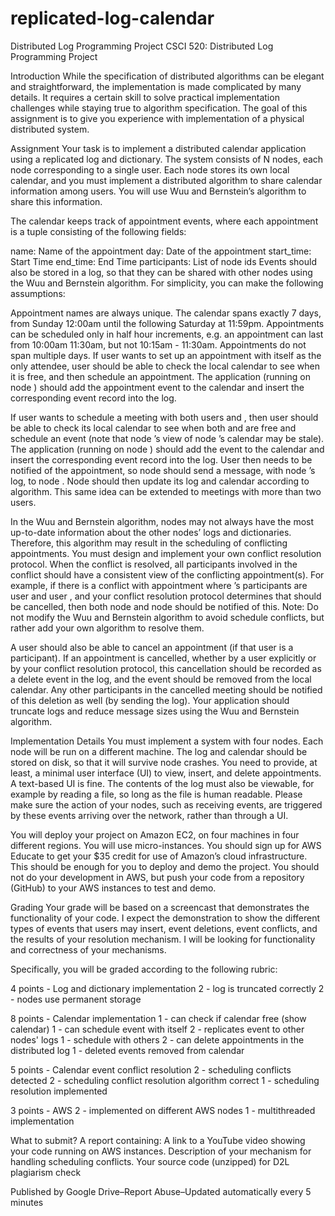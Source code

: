 # replicated-log-calendar
Distributed Log Programming Project
CSCI 520: Distributed Log Programming Project

Introduction
While the specification of distributed algorithms can be elegant and straightforward, the implementation is made complicated by many details. It requires a certain skill to solve practical implementation challenges while staying true to algorithm specification. The goal of this assignment is to give you experience with implementation of a physical distributed system.

Assignment
Your task is to implement a distributed calendar application using a replicated log and dictionary. The system consists of N nodes, each node corresponding to a single user. Each node stores its own local calendar, and you must implement a distributed algorithm to share calendar information among users. You will use Wuu and Bernstein’s algorithm to share this information.

The calendar keeps track of appointment events, where each appointment is a tuple consisting of the following fields:

name: Name of the appointment
day: Date of the appointment
start_time: Start Time
end_time: End Time
participants: List of node ids
Events should also be stored in a log, so that they can be shared with other nodes using the Wuu and Bernstein algorithm. For simplicity, you can make the following assumptions:

Appointment names are always unique.
The calendar spans exactly 7 days, from Sunday 12:00am until the following Saturday at 11:59pm.
Appointments can be scheduled only in half hour increments, e.g. an appointment can last from 10:00am 11:30am, but not 10:15am - 11:30am.
Appointments do not span multiple days.
If user  wants to set up an appointment with itself as the only attendee, user  should be able to check the local calendar to see when it is free, and then schedule an appointment. The application (running on node ) should add the appointment event to the calendar and insert the corresponding event record into the log.

If user  wants to schedule a meeting with both users  and  , then user  should be able to check its local calendar to see when both  and  are free and schedule an event (note that node ’s view of node ’s calendar may be stale). The application (running on node ) should add the event to the calendar and insert the corresponding event record into the log. User  then needs to be notified of the appointment, so node  should send a message, with node ’s log, to node . Node  should then update its log and calendar according to algorithm. This same idea can be extended to meetings with more than two users.

In the Wuu and Bernstein algorithm, nodes may not always have the most up-to-date information about the other nodes’ logs and dictionaries. Therefore, this algorithm may result in the scheduling of conflicting appointments. You must design and implement your own conflict resolution protocol. When the conflict is resolved, all participants involved in the conflict should have a consistent view of the conflicting appointment(s). For example, if there is a conflict with appointment  where ’s participants are user  and user , and your conflict resolution protocol determines that  should be cancelled, then both node  and node  should be notified of this. Note: Do not modify the Wuu and Bernstein algorithm to avoid schedule conflicts, but rather add your own algorithm to resolve them.

A user should also be able to cancel an appointment (if that user is a participant). If an appointment is cancelled, whether by a user explicitly or by your conflict resolution protocol, this cancellation should be recorded as a delete event in the log, and the event should be removed from the local calendar. Any other participants in the cancelled meeting should be notified of this deletion as well (by sending the log). Your application should truncate logs and reduce message sizes using the Wuu and Bernstein algorithm.

Implementation Details
You must implement a system with four nodes. Each node will be run on a different machine. The log and calendar should be stored on disk, so that it will survive node crashes. You need to provide, at least, a minimal user interface (UI) to view, insert, and delete appointments. A text-based UI is fine. The contents of the log must also be viewable, for example by reading a file, so long as the file is human readable. Please make sure the action of your nodes, such as receiving events, are triggered by these events arriving over the network, rather than through a UI.

You will deploy your project on Amazon EC2, on four machines in four different regions. You will use micro-instances. You should sign up for AWS Educate to get your $35 credit for use of Amazon’s cloud infrastructure. This should be enough for you to deploy and demo the project. You should not do your development in AWS, but push your code from a repository (GitHub) to your AWS instances to test and demo.

Grading
Your grade will be based on a screencast that demonstrates the functionality of your code. I expect the demonstration to show the different types of events that users may insert, event deletions, event conflicts, and the results of your resolution mechanism. I will be looking for functionality and correctness of your mechanisms.

Specifically, you will be graded according to the following rubric:

4 points - Log and dictionary implementation
2 - log is truncated correctly
2 - nodes use permanent storage


8 points - Calendar implementation
1 - can check if calendar free (show calendar)
1 - can schedule event with itself
2 - replicates event to other nodes' logs
1 - schedule with others
2 - can delete appointments in the distributed log
1 - deleted events removed from calendar


5 points - Calendar event conflict resolution
2 - scheduling conflicts detected
2 - scheduling conflict resolution algorithm correct
1 - scheduling resolution implemented


3 points - AWS
2 - implemented on different AWS nodes
1 - multithreaded implementation

What to submit?
A report containing:
A link to a YouTube video showing your code running on AWS instances.
Description of your mechanism for handling scheduling conflicts.
Your source code (unzipped) for D2L plagiarism check



Published by Google Drive–Report Abuse–Updated automatically every 5 minutes
